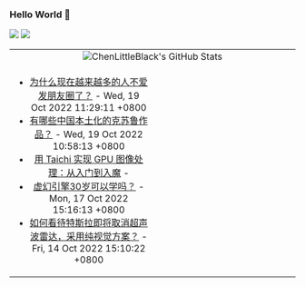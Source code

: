 ### Hello World 👋

[![](https://img.shields.io/badge/@ChenLittleBlack-1a6c81?style=flat&logo=java&logoColor=1a6c81&label=Java&colorA=ffffff)](https://www.java.com/)
[![](https://img.shields.io/badge/@ChenLittleBlack-41b883?style=flat&logo=vuedotjs&logoColor=41b883&label=Vue&colorA=ffffff)](https://cn.vuejs.org/)

<table>
<tr>
<td colspan="2" style="text-align: center;">
<img alt="ChenLittleBlack's GitHub Stats" src="https://github-readme-stats.vercel.app/api?username=ChenLittleBlack&show_icons=true&icon_color=CE1D2D&text_color=718096&bg_color=ffffff&hide_title=true" />
</td>
</tr>
<tr>
<td align="center" valign="middle">

<!-- START_SECTION:blog -->
* <a href='http://www.zhihu.com/question/310673334/answer/2720304685?utm_campaign=rss&utm_medium=rss&utm_source=rss&utm_content=title' target='_blank'>为什么现在越来越多的人不爱发朋友圈了？</a> - Wed, 19 Oct 2022 11:29:11 +0800
* <a href='http://www.zhihu.com/question/406328985/answer/2702516366?utm_campaign=rss&utm_medium=rss&utm_source=rss&utm_content=title' target='_blank'>有哪些中国本土化的克苏鲁作品？</a> - Wed, 19 Oct 2022 10:58:13 +0800
* <a href='http://zhuanlan.zhihu.com/p/573894977?utm_campaign=rss&utm_medium=rss&utm_source=rss&utm_content=title' target='_blank'>用 Taichi 实现 GPU 图像处理：从入门到入魔</a> - 
* <a href='http://www.zhihu.com/question/549618917/answer/2718900483?utm_campaign=rss&utm_medium=rss&utm_source=rss&utm_content=title' target='_blank'>虚幻引擎30岁可以学吗？</a> - Mon, 17 Oct 2022 15:16:13 +0800
* <a href='http://www.zhihu.com/question/558212074/answer/2708994833?utm_campaign=rss&utm_medium=rss&utm_source=rss&utm_content=title' target='_blank'>如何看待特斯拉即将取消超声波雷达，采用纯视觉方案？</a> - Fri, 14 Oct 2022 15:10:22 +0800
<!-- END_SECTION:blog -->

</td>
<td valign="middle" width="50%">

<!-- START_SECTION:douban -->

<!-- END_SECTION:douban -->

</td>
</tr>
</table>
